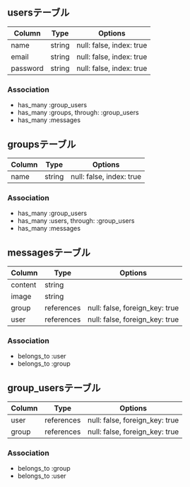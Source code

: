 ## usersテーブル
|Column|Type|Options|
|------|----|-------|
|name|string|null: false, index: true|
|email|string|null: false, index: true|
|password|string|null: false, index: true|

### Association
- has_many :group_users
- has_many :groups, through: :group_users
- has_many :messages

## groupsテーブル
|Column|Type|Options|
|------|----|-------|
|name|string|null: false, index: true|

### Association
- has_many :group_users
- has_many :users, through: :group_users
- has_many :messages

## messagesテーブル
|Column|Type|Options|
|------|----|-------|
|content|string|
|image|string|
|group|references|null: false, foreign_key: true|
|user|references|null: false, foreign_key: true|

### Association
- belongs_to :user
- belongs_to :group

## group_usersテーブル
|Column|Type|Options|
|------|----|-------|
|user|references|null: false, foreign_key: true|
|group|references|null: false, foreign_key: true|

### Association
- belongs_to :group
- belongs_to :user

